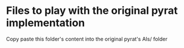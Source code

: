 # Files to play with the original pyrat implementation
Copy paste this folder's content into the original pyrat's AIs/ folder